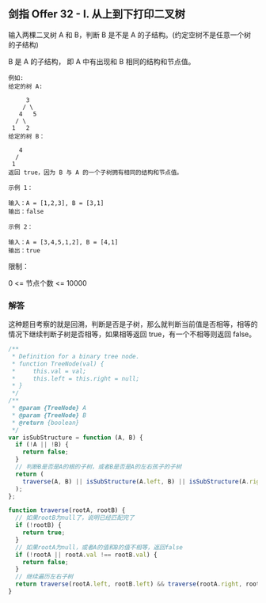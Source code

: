 ## 剑指 Offer 32 - I. 从上到下打印二叉树

输入两棵二叉树 A 和 B，判断 B 是不是 A 的子结构。(约定空树不是任意一个树的子结构)

B 是 A 的子结构， 即 A 中有出现和 B 相同的结构和节点值。

```
例如:
给定的树 A:

     3
    / \
   4   5
  / \
 1   2
给定的树 B：

   4 
  /
 1
返回 true，因为 B 与 A 的一个子树拥有相同的结构和节点值。
```

```
示例 1：

输入：A = [1,2,3], B = [3,1]
输出：false
```

```
示例 2：

输入：A = [3,4,5,1,2], B = [4,1]
输出：true
```

限制：

0 <= 节点个数 <= 10000

### 解答

这种题目考察的就是回溯，判断是否是子树，那么就判断当前值是否相等，相等的情况下继续判断子树是否相等，如果相等返回 true，有一个不相等则返回 false。

```javascript
/**
 * Definition for a binary tree node.
 * function TreeNode(val) {
 *     this.val = val;
 *     this.left = this.right = null;
 * }
 */
/**
 * @param {TreeNode} A
 * @param {TreeNode} B
 * @return {boolean}
 */
var isSubStructure = function (A, B) {
  if (!A || !B) {
    return false;
  }
  // 判断B是否是A的根的子树，或者B是否是A的左右孩子的子树
  return (
    traverse(A, B) || isSubStructure(A.left, B) || isSubStructure(A.right, B)
  );
};

function traverse(rootA, rootB) {
  // 如果rootB为null了，说明已经匹配完了
  if (!rootB) {
    return true;
  }
  // 如果rootA为null，或者A的值和B的值不相等，返回false
  if (!rootA || rootA.val !== rootB.val) {
    return false;
  }
  // 继续遍历左右子树
  return traverse(rootA.left, rootB.left) && traverse(rootA.right, rootB.right);
}
```
